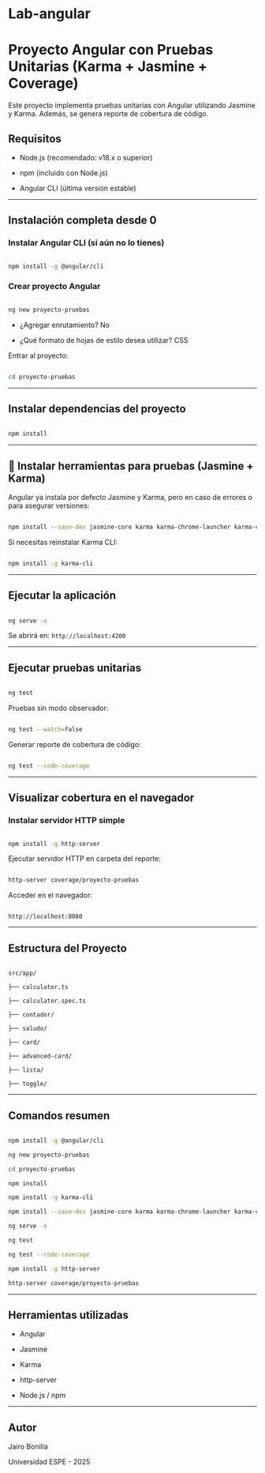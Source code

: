 # Lab-angular


#  Proyecto Angular con Pruebas Unitarias (Karma + Jasmine + Coverage)



Este proyecto implementa pruebas unitarias con Angular utilizando Jasmine y Karma. Además, se genera reporte de cobertura de código.



##  Requisitos



- Node.js (recomendado: v18.x o superior)

- npm (incluido con Node.js)

- Angular CLI (última versión estable)



---



##  Instalación completa desde 0



### Instalar Angular CLI (si aún no lo tienes)



```bash

npm install -g @angular/cli

```



###  Crear proyecto Angular



```bash

ng new proyecto-pruebas

```



- ¿Agregar enrutamiento? No

- ¿Qué formato de hojas de estilo desea utilizar? CSS



Entrar al proyecto:



```bash

cd proyecto-pruebas

```



---



## Instalar dependencias del proyecto



```bash

npm install

```



---



## 🔨 Instalar herramientas para pruebas (Jasmine + Karma)



Angular ya instala por defecto Jasmine y Karma, pero en caso de errores o para asegurar versiones:



```bash

npm install --save-dev jasmine-core karma karma-chrome-launcher karma-coverage karma-jasmine karma-jasmine-html-reporter

```



Si necesitas reinstalar Karma CLI:



```bash

npm install -g karma-cli

```



---



##  Ejecutar la aplicación



```bash

ng serve -o

```

Se abrirá en: `http://localhost:4200`



---



##  Ejecutar pruebas unitarias



```bash

ng test

```



Pruebas sin modo observador:



```bash

ng test --watch=false

```



Generar reporte de cobertura de código:



```bash

ng test --code-coverage

```



---



##  Visualizar cobertura en el navegador



### Instalar servidor HTTP simple



```bash

npm install -g http-server

```



Ejecutar servidor HTTP en carpeta del reporte:



```bash

http-server coverage/proyecto-pruebas

```



Acceder en el navegador:



```

http://localhost:8080

```



---



##  Estructura del Proyecto



```

src/app/

├── calculator.ts

├── calculator.spec.ts

├── contador/

├── saludo/

├── card/

├── advanced-card/

├── lista/

├── toggle/

```



---



##  Comandos resumen



```bash

npm install -g @angular/cli

ng new proyecto-pruebas

cd proyecto-pruebas

npm install

npm install -g karma-cli

npm install --save-dev jasmine-core karma karma-chrome-launcher karma-coverage karma-jasmine karma-jasmine-html-reporter

ng serve -o

ng test

ng test --code-coverage

npm install -g http-server

http-server coverage/proyecto-pruebas

```



---



##  Herramientas utilizadas



- Angular

- Jasmine

- Karma

- http-server

- Node.js / npm



---



##  Autor



Jairo Bonilla  

Universidad ESPE - 2025
